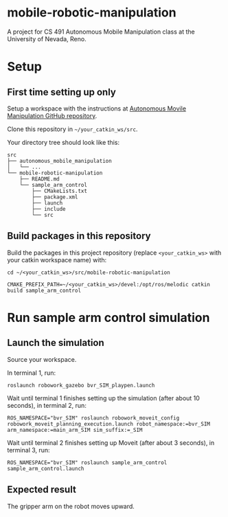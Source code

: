 # mobile-robotic-manipulation

A project for CS 491 Autonomous Mobile Manipulation class at the University of Nevada, Reno.

# Setup

## First time setting up only

Setup a workspace with the instructions at [Autonomous Movile Manipulation GitHub repository](https://github.com/robowork/autonomous_mobile_manipulation/tree/project).

Clone this repository in `~/your_catkin_ws/src`.

Your directory tree should look like this:
```
src
├── autonomous_mobile_manipulation
│   └── ...
└── mobile-robotic-manipulation
    ├── README.md
    └── sample_arm_control
        ├── CMakeLists.txt
        ├── package.xml
        ├── launch
        ├── include
        └── src
```

## Build packages in this repository

Build the packages in this project repository (replace `<your_catkin_ws>` with your catkin workspace name) with:
```
cd ~/<your_catkin_ws>/src/mobile-robotic-manipulation

CMAKE_PREFIX_PATH=~/<your_catkin_ws>/devel:/opt/ros/melodic catkin build sample_arm_control
```

# Run sample arm control simulation

## Launch the simulation

Source your workspace.

In terminal 1, run:
```
roslaunch robowork_gazebo bvr_SIM_playpen.launch
```

Wait until terminal 1 finishes setting up the simulation (after about 10 seconds), in terminal 2, run:
```
ROS_NAMESPACE="bvr_SIM" roslaunch robowork_moveit_config robowork_moveit_planning_execution.launch robot_namespace:=bvr_SIM arm_namespace:=main_arm_SIM sim_suffix:=_SIM
```

Wait until terminal 2 finishes setting up Moveit (after about 3 seconds), in terminal 3, run:
```
ROS_NAMESPACE="bvr_SIM" roslaunch sample_arm_control sample_arm_control.launch
```

## Expected result

The gripper arm on the robot moves upward.
